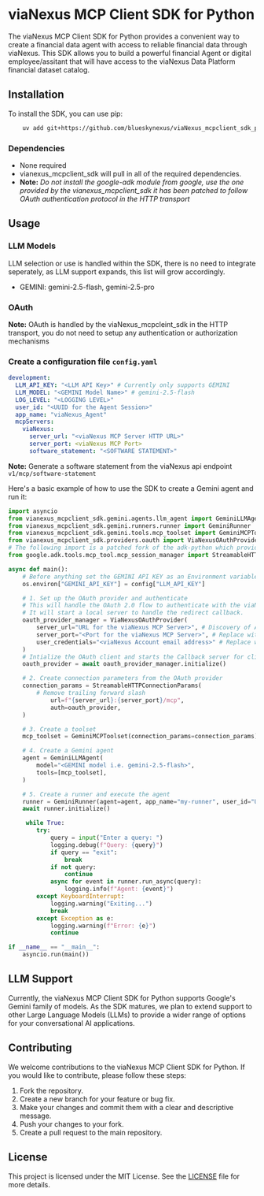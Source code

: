 # viaNexus MCP Client SDK for Python

The viaNexus MCP Client SDK for Python provides a convenient way to create a financial data agent with access to reliable financial data through viaNexus.
This SDK allows you to build a powerful financial Agent or digital employee/assitant that will have access to the viaNexus Data Platform financial dataset catalog.

## Installation

To install the SDK, you can use pip:

```bash
    uv add git+https://github.com/blueskynexus/viaNexus_mcpclient_sdk_python --tag v0.1.12-pre
```
### Dependencies
- None required
- vianexus_mcpclient_sdk will pull in all of the required dependencies.
- **Note:** _Do not install the google-adk module from google, use the one provided by the vianexus_mcpclient_sdk it has been patched to follow OAuth authentication protocol in the HTTP transport_

## Usage
### LLM Models
LLM selection or use is handled within the SDK, there is no need to integrate seperately, as LLM support expands, this list will grow accordingly.
- GEMINI: gemini-2.5-flash, gemini-2.5-pro

### OAuth
**Note:** OAuth is handled by the viaNexus_mcpcleint_sdk in the HTTP transport, you do not need to setup any authentication or authorization mechanisms
### Create a configuration file `config.yaml`
```yaml
development:
  LLM_API_KEY: "<LLM API Key>" # Currently only supports GEMINI
  LLM_MODEL: "<GEMINI Model Name>" # gemini-2.5-flash
  LOG_LEVEL: "<LOGGING LEVEL>"
  user_id: "<UUID for the Agent Session>"
  app_name: "viaNexus_Agent"
  mcpServers:
    viaNexus:
      server_url: "<viaNexus MCP Server HTTP URL>"
      server_port: <viaNexus MCP Port>
      software_statement: "<SOFTWARE STATEMENT>"
```
**Note:** Generate a software statement from the viaNexus api endpoint `v1/mcp/software-statement`

Here's a basic example of how to use the SDK to create a Gemini agent and run it:

```python
import asyncio
from vianexus_mcpclient_sdk.gemini.agents.llm_agent import GeminiLLMAgent
from vianexus_mcpclient_sdk.gemini.runners.runner import GeminiRunner
from vianexus_mcpclient_sdk.gemini.tools.mcp_toolset import GeminiMCPToolset
from vianexus_mcpclient_sdk.providers.oauth import ViaNexusOAuthProvider
# The following import is a patched fork of the adk-python which provides support for OAuth protocol through HTTP transport
from google.adk.tools.mcp_tool.mcp_session_manager import StreamableHTTPConnectionParams

async def main():
    # Before anything set the GEMINI API KEY as an Environment variable
    os.environ["GEMINI_API_KEY"] = config["LLM_API_KEY"]

    # 1. Set up the OAuth provider and authenticate
    # This will handle the OAuth 2.0 flow to authenticate with the viaNexus MCP server.
    # It will start a local server to handle the redirect callback.
    oauth_provider_manager = ViaNexusOAuthProvider(
        server_url="URL for the viaNexus MCP Server>", # Discovery of Auth server, the server providing /.well-known/oauth-protected-resource
        server_port="<Port for the viaNexus MCP Server>", # Replace with viaNexus MCP server port
        user_credentials="<viaNexus Account email address>" # Replace with email address to use for Authorization and Authentication
    )
    # Intialize the OAuth client and starts the Callback server for client side of OAuth2.0/2.1
    oauth_provider = await oauth_provider_manager.initialize()

    # 2. Create connection parameters from the OAuth provider
    connection_params = StreamableHTTPConnectionParams(
        # Remove trailing forward slash
            url=f"{server_url}:{server_port}/mcp",
            auth=oauth_provider,
    )

    # 3. Create a toolset
    mcp_toolset = GeminiMCPToolset(connection_params=connection_params)

    # 4. Create a Gemini agent
    agent = GeminiLLMAgent(
        model="<GEMINI model i.e. gemini-2.5-flash>",
        tools=[mcp_toolset],
    )

    # 5. Create a runner and execute the agent
    runner = GeminiRunner(agent=agent, app_name="my-runner", user_id="UUID for the session", session_id="my-session")
    await runner.initialize()

     while True:
        try:
            query = input("Enter a query: ")
            logging.debug(f"Query: {query}")
            if query == "exit":
                break
            if not query:
                continue
            async for event in runner.run_async(query):
                logging.info(f"Agent: {event}")
        except KeyboardInterrupt:
            logging.warning("Exiting...")
            break
        except Exception as e:
            logging.warning(f"Error: {e}")
            continue

if __name__ == "__main__":
    asyncio.run(main())

```
## LLM Support

Currently, the viaNexus MCP Client SDK for Python supports Google's Gemini family of models. As the SDK matures, we plan to extend support to other Large Language Models (LLMs) to provide a wider range of options for your conversational AI applications.

## Contributing

We welcome contributions to the viaNexus MCP Client SDK for Python. If you would like to contribute, please follow these steps:

1.  Fork the repository.
2.  Create a new branch for your feature or bug fix.
3.  Make your changes and commit them with a clear and descriptive message.
4.  Push your changes to your fork.
5.  Create a pull request to the main repository.

## License

This project is licensed under the MIT License. See the [LICENSE](LICENSE) file for more details. 
